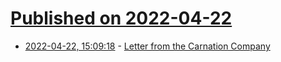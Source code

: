 # [Published on 2022-04-22](index.md)

* [2022-04-22, 15:09:18](https://news.ycombinator.com/item?id=31122542) - [Letter from the Carnation Company](https://www.pleacher.com/mp/mlessons/calculus/carnat.html)
